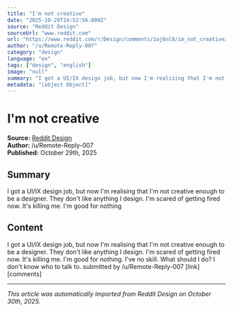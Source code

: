 ```yaml
---
title: "I'm not creative"
date: "2025-10-29T14:52:56.000Z"
source: "Reddit Design"
sourceUrl: "www.reddit.com"
url: "https://www.reddit.com/r/Design/comments/1oj6nl8/im_not_creative/"
author: "/u/Remote-Reply-007"
category: "design"
language: "en"
tags: ["design", "english"]
image: "null"
summary: "I got a UI/IX design job, but now I'm realising that I'm not creative enough to be a designer. They don't like anything I design. I'm scared of getting fired now. It's killing me. I'm good for nothing"
metadata: "[object Object]"
---
```


# I'm not creative

**Source:** [Reddit Design](https://www.reddit.com/r/Design/comments/1oj6nl8/im_not_creative/)  
**Author:** /u/Remote-Reply-007  
**Published:** October 29th, 2025  

## Summary

I got a UI/IX design job, but now I'm realising that I'm not creative enough to be a designer. They don't like anything I design. I'm scared of getting fired now. It's killing me. I'm good for nothing

## Content

I got a UI/IX design job, but now I'm realising that I'm not creative enough to be a designer. They don't like anything I design. I'm scared of getting fired now. It's killing me. I'm good for nothing. I've no skill. What should I do? I don't know who to talk to. submitted by /u/Remote-Reply-007 [link] [comments]

---

*This article was automatically imported from Reddit Design on October 30th, 2025.*
